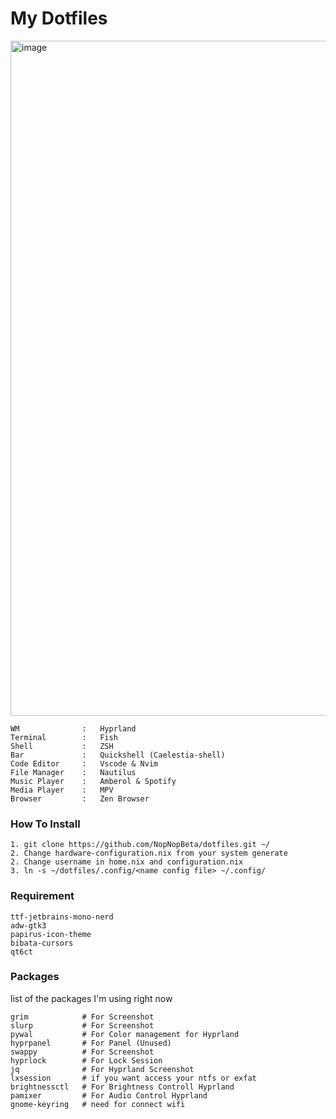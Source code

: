 # My Dotfiles
<img width="1920" height="1080" alt="image" src="https://github.com/user-attachments/assets/968f40bb-951e-483f-b885-5689ae7f50e1" />

```
WM              :   Hyprland
Terminal        :   Fish
Shell           :   ZSH
Bar             :   Quickshell (Caelestia-shell)
Code Editor     :   Vscode & Nvim
File Manager    :   Nautilus
Music Player    :   Amberol & Spotify
Media Player    :   MPV
Browser         :   Zen Browser
```

### How To Install
```
1. git clone https://github.com/NopNopBeta/dotfiles.git ~/
2. Change hardware-configuration.nix from your system generate
2. Change username in home.nix and configuration.nix
3. ln -s ~/dotfiles/.config/<name config file> ~/.config/
```

### Requirement
```
ttf-jetbrains-mono-nerd
adw-gtk3
papirus-icon-theme
bibata-cursors
qt6ct
```

### Packages
list of the packages I'm using right now
```
grim            # For Screenshot
slurp           # For Screenshot
pywal           # For Color management for Hyprland
hyprpanel       # For Panel (Unused)
swappy          # For Screenshot
hyprlock        # For Lock Session
jq              # For Hyprland Screenshot
lxsession       # if you want access your ntfs or exfat
brightnessctl   # For Brightness Controll Hyprland
pamixer         # For Audio Control Hyprland
gnome-keyring   # need for connect wifi
```
